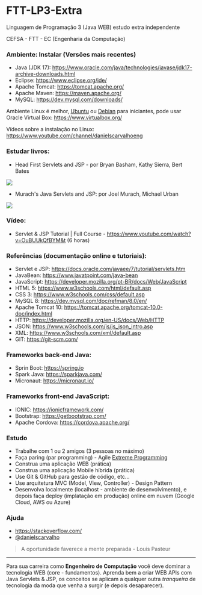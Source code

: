 # FTT-LP3-Extra
Linguagem de Programação 3 (Java WEB) estudo extra independente

CEFSA - FTT - EC (Engenharia da Computação)

### Ambiente: Instalar (Versões mais recentes)

- Java (JDK 17): https://www.oracle.com/java/technologies/javase/jdk17-archive-downloads.html
- Eclipse: https://www.eclipse.org/ide/
- Apache Tomcat: https://tomcat.apache.org/
- Apache Maven: https://maven.apache.org/
- MySQL: https://dev.mysql.com/downloads/

Ambiente Linux é melhor, [Ubuntu](https://ubuntu.com/) ou [Debian](https://www.debian.org) para iniciantes, pode usar Oracle Virtual Box: https://www.virtualbox.org/

Vídeos sobre a instalação no Linux: https://www.youtube.com/channel/danielscarvalhoeng

### Estudar livros:

 - Head First Servlets and JSP - por Bryan Basham, Kathy Sierra, Bert Bates
 
![](https://m.media-amazon.com/images/I/512ENhc5KIL.jpg)

- Murach's Java Servlets and JSP: por Joel Murach, Michael Urban

![](https://images-na.ssl-images-amazon.com/images/I/51PNFtMQBaL._SX258_BO1,204,203,200_.jpg)
    
### Vídeo:

- Servlet & JSP Tutorial | Full Course - https://www.youtube.com/watch?v=OuBUUkQfBYM&t (6 horas)

### Referências (documentação online e tutoriais):

- Servlet e JSP: https://docs.oracle.com/javaee/7/tutorial/servlets.htm
- JavaBean: https://www.javatpoint.com/java-bean
- JavaScript: https://developer.mozilla.org/pt-BR/docs/Web/JavaScript
- HTML 5: https://www.w3schools.com/html/default.asp
- CSS 3: https://www.w3schools.com/css/default.asp
- MySQL 8: https://dev.mysql.com/doc/refman/8.0/en/
- Apache Tomcat 10: https://tomcat.apache.org/tomcat-10.0-doc/index.html
- HTTP: https://developer.mozilla.org/en-US/docs/Web/HTTP
- JSON: https://www.w3schools.com/js/js_json_intro.asp
- XML: https://www.w3schools.com/xml/default.asp
- GIT: https://git-scm.com/

### Frameworks back-end Java:

- Sprin Boot: https://spring.io
- Spark Java: https://sparkjava.com/
- Micronaut: https://micronaut.io/

### Frameworks front-end JavaScript:

- IONIC: https://ionicframework.com/
- Bootstrap: https://getbootstrap.com/
- Apache Cordova: https://cordova.apache.org/

### Estudo

- Trabalhe com 1 ou 2 amigos (3 pessoas no máximo)
- Faça paring (par programming) - Agile [Extreme Programming](https://www.agilealliance.org/glossary/xp/#q=~(infinite~false~filters~(postType~(~'post~'aa_book~'aa_event_session~'aa_experience_report~'aa_glossary~'aa_research_paper~'aa_video)~tags~(~'xp))~searchTerm~'~sort~false~sortDirection~'asc~page~1))
- Construa uma aplicação WEB (prática)
- Construa uma aplicação Mobile híbrida (prática)
- Use Git & GitHub para gestão de código, etc...
- Use arquitetura MVC (Model, View, Controller) - Design Pattern
- Desenvolva localmente (localhost - ambiente de desenvolvimento), e depois faça deploy (implatação em produção) online em nuvem (Google Cloud, AWS ou Azure)

### Ajuda

 - https://stackoverflow.com/
 - [@danielscarvalho](https://twitter.com/danielscarvalho)

> A oportunidade faverece a mente preparada - Louis Pasteur

---

Para sua carreira como **Engenheiro de Computação** você deve dominar a tecnologia WEB (core  - fundamentos). Aprenda bem a criar WEB APIs com Java Servlets & JSP, os conceitos se aplicam a qualquer outra _tranqueira_ de tecnologia da moda que venha a surgir (e depois desaparecer).
